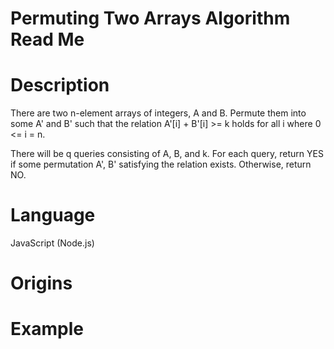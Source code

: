 # Permuting Two Arrays Algorithm Read Me

# Description

There are two n-element arrays of integers, A and B. Permute them into some A' and B' such that the relation A'[i] + B'[i] >= k holds for all i where 0 <= i = n.

There will be q queries consisting of A, B, and k. For each query, return YES if some permutation A', B' satisfying the relation exists. Otherwise, return NO.

# Language

JavaScript (Node.js)

# Origins

# Example